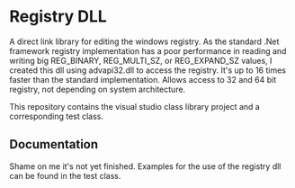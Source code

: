# Registry DLL

A direct link library for editing the windows registry.
As the standard .Net framework registry implementation has a poor performance in reading and writing big REG_BINARY, REG_MULTI_SZ, or REG_EXPAND_SZ values, I created this dll using advapi32.dll to access the registry.
It's up to 16 times faster than the standard implementation. Allows access to 32 and 64 bit registry, not depending on system architecture.

This repository contains the visual studio class library project and a corresponding test class.

## Documentation

Shame on me it's not yet finished.
Examples for the use of the registry dll can be found in the test class.
